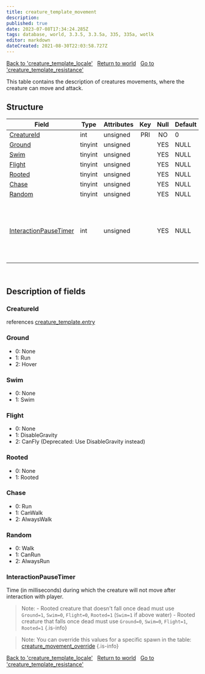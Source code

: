 ```yaml
---
title: creature_template_movement
description: 
published: true
date: 2023-07-08T17:34:24.285Z
tags: database, world, 3.3.5, 3.3.5a, 335, 335a, wotlk
editor: markdown
dateCreated: 2021-08-30T22:03:58.727Z
---
```


<a href="https://trinitycore.info/en/database/335/world/creature_template_locale" class="mt-5 v-btn v-btn--depressed v-btn--flat v-btn--outlined theme--light v-size--default darkblue--text text--lighten-3"><span class="v-btn__content"><i aria-hidden="true" class="v-icon notranslate v-icon--left mdi mdi-arrow-left theme--light"></i><span>Back to 'creature_template_locale'</span></span></a>&nbsp;&nbsp;&nbsp;<a href="https://trinitycore.info/en/database/335/world/home" class="mt-5 v-btn v-btn--depressed v-btn--flat v-btn--outlined theme--light v-size--default darkblue--text text--lighten-3"><span class="v-btn__content"><i aria-hidden="true" class="v-icon notranslate v-icon--left mdi mdi-home-outline theme--light"></i><span>Return to world</span></span></a>&nbsp;&nbsp;&nbsp;<a href="https://trinitycore.info/en/database/335/world/creature_template_resistance" class="mt-5 v-btn v-btn--depressed v-btn--flat v-btn--outlined theme--light v-size--default darkblue--text text--lighten-3"><span class="v-btn__content"><span>Go to 'creature_template_resistance'</span><i aria-hidden="true" class="v-icon notranslate v-icon--right mdi mdi-arrow-right theme--light"></i></span></a>

This table contains the description of creatures movements, where the creature can move and attack.

## Structure

| Field | Type | Attributes | Key | Null | Default | Extra | Comment |
| --- | --- | --- | :---: | :---: | --- | --- | --- |
| [CreatureId](#creatureid) | int | unsigned | PRI | NO | 0 |  |  |
| [Ground](#ground) | tinyint | unsigned |  | YES | NULL |  |  |
| [Swim](#swim) | tinyint | unsigned |  | YES | NULL |  |  |
| [Flight](#flight) | tinyint | unsigned |  | YES | NULL |  |  |
| [Rooted](#rooted) | tinyint | unsigned |  | YES | NULL |  |  |
| [Chase](#chase) | tinyint | unsigned |  | YES | NULL |  |  |
| [Random](#random) | tinyint | unsigned |  | YES | NULL |  |  |
| [InteractionPauseTimer](#interactionpausetimer) | int | unsigned |  | YES | NULL |  | Time (in milliseconds) during which creature will not move after interaction with player |
&nbsp;
## Description of fields

### CreatureId
references [creature_template.entry](../world/creature_template#entry)
&nbsp;

### Ground
* 0: None
* 1: Run
* 2: Hover
&nbsp;

### Swim
* 0: None
* 1: Swim
&nbsp;

### Flight
* 0: None
* 1: DisableGravity
* 2: CanFly (Deprecated: Use DisableGravity instead)
&nbsp;

### Rooted
* 0: None
* 1: Rooted
&nbsp;

### Chase
* 0: Run
* 1: CanWalk
* 2: AlwaysWalk
&nbsp;

### Random
* 0: Walk
* 1: CanRun
* 2: AlwaysRun
&nbsp;

### InteractionPauseTimer
Time (in milliseconds) during which the creature will not move after interaction with player.
&nbsp;

> Note:
> \- Rooted creature that doesn't fall once dead must use `Ground=1`, `Swim=0`, `Flight=0`, `Rooted=1` (`Swim=1` if above water)
> \- Rooted creature that falls once dead must use `Ground=0`, `Swim=0`, `Flight=1`, `Rooted=1`
{.is-info}

> Note: You can override this values for a specific spawn in the table: [creature_movement_override](../world/creature_movement_override)
{.is-info}

<a href="https://trinitycore.info/en/database/335/world/creature_template_locale" class="mt-5 v-btn v-btn--depressed v-btn--flat v-btn--outlined theme--light v-size--default darkblue--text text--lighten-3"><span class="v-btn__content"><i aria-hidden="true" class="v-icon notranslate v-icon--left mdi mdi-arrow-left theme--light"></i><span>Back to 'creature_template_locale'</span></span></a>&nbsp;&nbsp;&nbsp;<a href="https://trinitycore.info/en/database/335/world/home" class="mt-5 v-btn v-btn--depressed v-btn--flat v-btn--outlined theme--light v-size--default darkblue--text text--lighten-3"><span class="v-btn__content"><i aria-hidden="true" class="v-icon notranslate v-icon--left mdi mdi-home-outline theme--light"></i><span>Return to world</span></span></a>&nbsp;&nbsp;&nbsp;<a href="https://trinitycore.info/en/database/335/world/creature_template_resistance" class="mt-5 v-btn v-btn--depressed v-btn--flat v-btn--outlined theme--light v-size--default darkblue--text text--lighten-3"><span class="v-btn__content"><span>Go to 'creature_template_resistance'</span><i aria-hidden="true" class="v-icon notranslate v-icon--right mdi mdi-arrow-right theme--light"></i></span></a>
